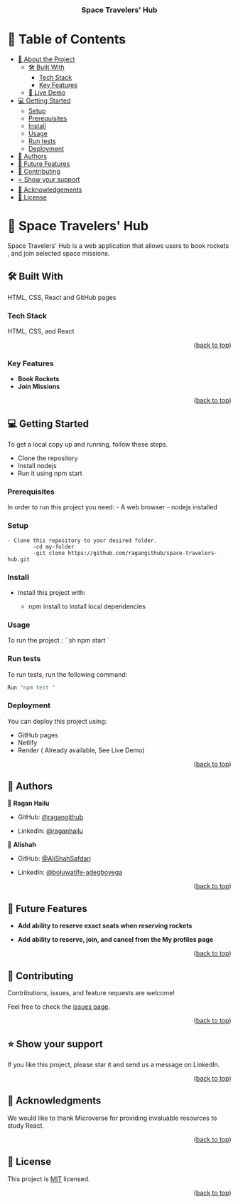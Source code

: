<a name="readme-top"></a>

<div align="center">
  <h3><b>Space Travelers' Hub</b></h3>
</div>

<!-- TABLE OF CONTENTS -->

# 📗 Table of Contents

- [📖 About the Project](#about-project)
  - [🛠 Built With](#built-with)
    - [Tech Stack](#tech-stack)
    - [Key Features](#key-features)
  - [🚀 Live Demo](#live-demo)
- [💻 Getting Started](#getting-started)
  - [Setup](#setup)
  - [Prerequisites](#prerequisites)
  - [Install](#install)
  - [Usage](#usage)
  - [Run tests](#run-tests)
  - [Deployment](#deployment)
- [👥 Authors](#authors)
- [🔭 Future Features](#future-features)
- [🤝 Contributing](#contributing)
- [⭐️ Show your support](#support)
- [🙏 Acknowledgements](#acknowledgements)
- [📝 License](#license)

<!-- PROJECT DESCRIPTION -->

# 📖 Space Travelers' Hub<a name="about-project"></a>

Space Travelers' Hub is a web application that allows users to book rockets , and join selected space missions.

## 🛠 Built With <a name="built-with"></a>

HTML, CSS, React and GitHub pages

### Tech Stack <a name="tech-stack"></a>

HTML, CSS, and React

<p align="right">(<a href="#readme-top">back to top</a>)</p>
<!-- Features -->

### Key Features <a name="key-features"></a>

- **Book Rockets**
- **Join Missions**

<p align="right">(<a href="#readme-top">back to top</a>)</p>

<!-- GETTING STARTED -->

## 💻 Getting Started <a name="getting-started"></a>

To get a local copy up and running, follow these steps.

- Clone the repository
- Install nodejs
- Run it using npm start

### Prerequisites

In order to run this project you need: - A web browser - nodejs installed

### Setup

    - Clone this repository to your desired folder.
            -cd my-folder
            -git clone https://github.com/ragangithub/space-travelers-hub.git

### Install

- Install this project with:

  - npm install to install local dependencies

### Usage

To run the project :
``sh
    npm start
    `

### Run tests

To run tests, run the following command:

```sh
Run "npm test "
```

### Deployment

You can deploy this project using:

- GitHub pages
- Netlify
- Render ( Already available, See Live Demo)

<p align="right">(<a href="#readme-top">back to top</a>)</p>
  
<!-- AUTHORS -->

## 👥 Authors <a name="authors"></a>

👤 **Ragan Hailu**

- GitHub: [@ragangithub](https://github.com/FevenSeyfu)

- LinkedIn: [@raganhailu](https://www.linkedin.com/in/FevenSeyfu/)

👤 **Alishah**

- GitHub: [@AliShahSafdari](https://github.com/AliShahSafdari)

- LinkedIn: [@boluwatife-adegboyega](https://www.linkedin.com/in/ali-shah-safdari-010541215/)

<p align="right">(<a href="#readme-top">back to top</a>)</p>

<!-- FUTURE FEATURES -->

## 🔭 Future Features <a name="future-features"></a>

- **Add ability to reserve exact seats when reserving rockets**

- **Add ability to reserve, join, and cancel from the My profiles page**

<p align="right">(<a href="#readme-top">back to top</a>)</p>

<!-- CONTRIBUTING -->

## 🤝 Contributing <a name="contributing"></a>

Contributions, issues, and feature requests are welcome!

Feel free to check the [issues page](https://github.com/ragangithub/space-travelers-hub.git/issues).

<p align="right">(<a href="#readme-top">back to top</a>)</p>

<!-- SUPPORT -->

## ⭐️ Show your support <a name="support"></a>

If you like this project, please star it and send us a message on LinkedIn.

<p align="right">(<a href="#readme-top">back to top</a>)</p>

<!-- ACKNOWLEDGEMENTS -->

## 🙏 Acknowledgments <a name="acknowledgements"></a>

We would like to thank Microverse for providing invaluable resources to study React.

<p align="right">(<a href="#readme-top">back to top</a>)</p>

<!-- LICENSE -->

## 📝 License <a name="license"></a>

This project is [MIT](./LICENSE) licensed.

<p align="right">(<a href="#readme-top">back to top</a>)</p>
